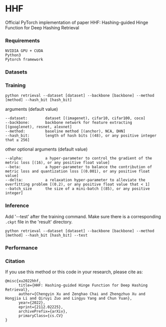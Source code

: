 # HHF
Official PyTorch implementation of paper HHF: Hashing-guided Hinge Function for Deep Hashing Retrieval

### Requirements
```
NVIDIA GPU + CUDA
Python3
Pytorch framework
```

### Datasets

### Training
```
python retrieval --dataset [dataset] --backbone [backbone] --method [method] --hash_bit [hash_bit]
```
arguments (default value)
```
--dataset:        dataset [(imagenet), cifar10, cifar100, coco]
--backbone:       backbone network for feature extracting [(googlenet), resnet, alexnet]
--method:         baseline method [(anchor), NCA, DHN]
--hash_bit:       length of hash bits [(48), or any positive integer that ≤ 256]
```
other optional arguments (default value)
```
--alpha:          a hyper-parameter to control the gradient of the metric loss [(16), or any positive float value]
--beta:           a hyper-parameter to balance the contribution of metric loss and quantization loss [(0.001), or any positive float value]
--delta:          a relaxation hyper-parameter to alleviate the overfitting problem [(0.2), or any positive float value that < 1]
--batch_size      the size of a mini-batch [(85), or any positive integer]
```

### Inference
Add '--test' after the training command. Make sure there is a corresponding `.ckpt` file in the 'result' directory.
```
python retrieval --dataset [dataset] --backbone [backbone] --method [method] --hash_bit [hash_bit] --test
```

### Performance


### Citation
If you use this method or this code in your research, please cite as:
```
@misc{xu2022hhf,
      title={HHF: Hashing-guided Hinge Function for Deep Hashing Retrieval}, 
      author={Chengyin Xu and Zenghao Chai and Zhengzhuo Xu and Hongjia Li and Qiruyi Zuo and Lingyu Yang and Chun Yuan},
      year={2022},
      eprint={2112.02225},
      archivePrefix={arXiv},
      primaryClass={cs.CV}
}
```

